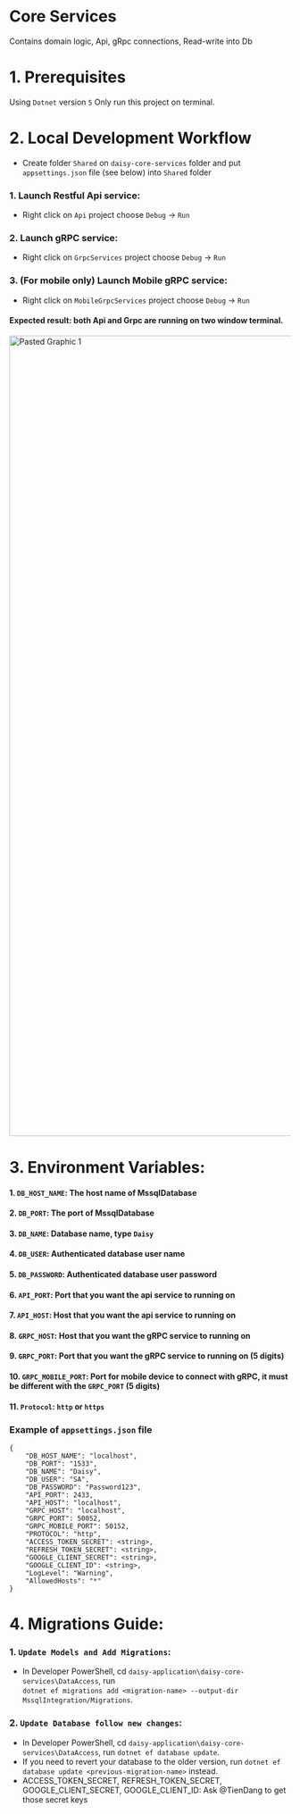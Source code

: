 # Core Services
  Contains domain logic, Api, gRpc connections, Read-write into Db

# 1. Prerequisites
  Using `Dotnet` version `5`
  Only run this project on terminal.
  
# 2. Local Development Workflow
  - Create folder `Shared` on `daisy-core-services` folder and put `appsettings.json` file (see below) into `Shared` folder
  ### 1. Launch Restful Api service:
  - Right click on `Api` project choose `Debug` -> `Run`
  ### 2. Launch gRPC service:
  - Right click on `GrpcServices` project choose `Debug` -> `Run`
  ### 3. (For mobile only) Launch Mobile gRPC service:
  - Right click on `MobileGrpcServices` project choose `Debug` -> `Run`
  
  #### Expected result: both Api and Grpc are running on two window terminal.
  <img width="1434" alt="Pasted Graphic 1" src="https://user-images.githubusercontent.com/27767477/170809761-fe662e5f-9e25-493f-a48b-1ccaa740c6ae.png">

# 3. Environment Variables:

  #### 1. `DB_HOST_NAME`: The host name of MssqlDatabase
  #### 2. `DB_PORT`: The port of MssqlDatabase
  #### 3. `DB_NAME`: Database name, type `Daisy`
  #### 4. `DB_USER`: Authenticated database user name
  #### 5. `DB_PASSWORD`: Authenticated database user password
  #### 6. `API_PORT`: Port that you want the api service to running on
  #### 7. `API_HOST`: Host that you want the api service to running on
  #### 8. `GRPC_HOST`: Host that you want the gRPC service to running on
  #### 9. `GRPC_PORT`: Port that you want the gRPC service to running on (5 digits)
  #### 10. `GRPC_MOBILE_PORT`: Port for mobile device to connect with gRPC, it must be different with the `GRPC_PORT` (5 digits)
  #### 11. `Protocol`: `http` or `https`
  
  ### Example of `appsettings.json` file
    {
        "DB_HOST_NAME": "localhost",
        "DB_PORT": "1533",
        "DB_NAME": "Daisy",
        "DB_USER": "SA",
        "DB_PASSWORD": "Password123",
        "API_PORT": 2433,
        "API_HOST": "localhost",
        "GRPC_HOST": "localhost",
        "GRPC_PORT": 50052,
        "GRPC_MOBILE_PORT": 50152,
        "PROTOCOL": "http",
        "ACCESS_TOKEN_SECRET": <string>,
        "REFRESH_TOKEN_SECRET": <string>,
        "GOOGLE_CLIENT_SECRET": <string>,
        "GOOGLE_CLIENT_ID": <string>,
        "LogLevel": "Warning",
        "AllowedHosts": "*"
    }

# 4. Migrations Guide:

  ### 1. `Update Models and Add Migrations`:

  - In Developer PowerShell, cd `daisy-application\daisy-core-services\DataAccess`, run  <br/>
    `dotnet ef migrations add <migration-name> --output-dir MssqlIntegration/Migrations`.
  ### 2. `Update Database follow new changes`:
  - In Developer PowerShell, cd `daisy-application\daisy-core-services\DataAccess`, run
    `dotnet ef database update`.
  - If you need to revert your database to the older version, run
    `dotnet ef database update <previous-migration-name>` instead.
  - ACCESS_TOKEN_SECRET, REFRESH_TOKEN_SECRET, GOOGLE_CLIENT_SECRET, GOOGLE_CLIENT_ID: Ask @TienDang to get those secret keys
